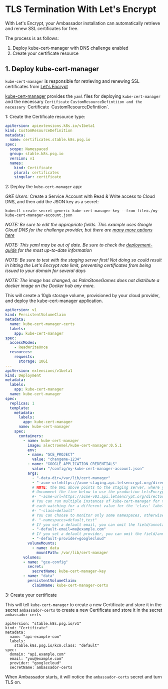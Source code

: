 # TLS Termination With Let's Encrypt

With Let's Encrypt, your Ambassador installation can automatically retrieve and renew SSL certificates for free.

The process is as follows:

1. Deploy kube-cert-manager with DNS challenge enabled
2. Create your certificate resource

## 1. Deploy kube-cert-manager

`kube-cert-manager` is responsible for retrieving and renewing SSL certificates from [Let's Encrypt](https://letsencrypt.org/)

[kube-cert-manager](https://github.com/PalmStoneGames/kube-cert-manager) provides the `yaml` files for deploying `kube-cert-manager` and the necessary `Certificate` `CustomResourceDefintiion and the necessary `Certificate` `CustomResourceDefintiion`.

1: Create the Certificate resource type:

```yaml
apiVersion: apiextensions.k8s.io/v1beta1
kind: CustomResourceDefinition
metadata:
  name: certificates.stable.k8s.psg.io
spec:
  scope: Namespaced
  group: stable.k8s.psg.io
  version: v1
  names:
    kind: Certificate
    plural: certificates
    singular: certificate
```

2: Deploy the `kube-cert-manager` app:

*GKE Users:* Create a Service Account with Read & Write access to Cloud DNS, and then add the JSON key as a secret:

```
kubectl create secret generic kube-cert-manager-key --from-file=./my-kube-cert-manager-account.json
```

*NOTE: Be sure to edit the appropriate fields. This example uses Google Cloud DNS for the challenge provider, but there are [many more options here](https://github.com/PalmStoneGames/kube-cert-manager/blob/master/docs/providers.md)*

*NOTE: This yaml may be out of date. Be sure to check the [deployment-guide](https://github.com/PalmStoneGames/kube-cert-manager/blob/master/docs/deployment-guide.md) for the most up-to-date information*

*NOTE: Be sure to test with the staging server first! Not doing so could result in hitting the Let's Encrypt rate limit, preventing certificates from being issued to your domain for several days*

*NOTE: The image has changed, as PalmStoneGames does not distribute a docker image on the Docker hub any more.*

This will create a 10gb storage volume, provisioned by your cloud provider, and deploy the kube-cert-manager application.

```yaml
apiVersion: v1
kind: PersistentVolumeClaim
metadata:
  name: kube-cert-manager-certs
  labels:
    app: kube-cert-manager
spec:
  accessModes:
    - ReadWriteOnce
  resources:
    requests:
      storage: 10Gi
---
apiVersion: extensions/v1beta1
kind: Deployment
metadata:
  labels:
    app: kube-cert-manager
  name: kube-cert-manager
spec:
  replicas: 1
  template:
    metadata:
      labels:
        app: kube-cert-manager
      name: kube-cert-manager
    spec:
      containers:
        - name: kube-cert-manager
          image: alectroemel/kube-cert-manager:0.5.1
          env:
          - name: "GCE_PROJECT"
            value: "changeme-1234"
          - name: "GOOGLE_APPLICATION_CREDENTIALS"
            value: "/config/my-kube-cert-manager-account.json"
          args:
            - "-data-dir=/var/lib/cert-manager"
            - "-acme-url=https://acme-staging.api.letsencrypt.org/directory"
            # NOTE: the URL above points to the staging server, where you won't get real certs.
            # Uncomment the line below to use the production LetsEncrypt server:
            #- "-acme-url=https://acme-v01.api.letsencrypt.org/directory"
            # You can run multiple instances of kube-cert-manager for the same namespace(s),
            # each watching for a different value for the 'class' label
            #- "-class=default"
            # You can choose to monitor only some namespaces, otherwise all namespaces will be monitored
            #- "-namespaces=default,test"
            # If you set a default email, you can omit the field/annotation from Certificates/Ingresses
            - "-default-email=me@example.com"
            # If you set a default provider, you can omit the field/annotation from Certificates/Ingresses
            - "-default-provider=googlecloud"
          volumeMounts:
            - name: data
              mountPath: /var/lib/cert-manager
        volumes:
        - name: "gce-config"
          secret:
            secretName: kube-cert-manager-key
        - name: "data"
          persistentVolumeClaim:
            claimName: kube-cert-manager-certs
```

3: Create your certificate

This will tell `kube-cert-manager` to create a new Certificate and store it in the secret `ambassador-certs` to create a new Certificate and store it in the secret `ambassador-certs`
```
apiVersion: "stable.k8s.psg.io/v1"
kind: "Certificate"
metadata:
  name: "api-example-com"
  labels:
    stable.k8s.psg.io/kcm.class: "default"
spec:
  domain: "api.example.com"
  email: "you@example.com"
  provider: "googlecloud"
  secretName: ambassador-certs
```

When Ambassador starts, it will notice the `ambassador-certs` secret and turn TLS on.
